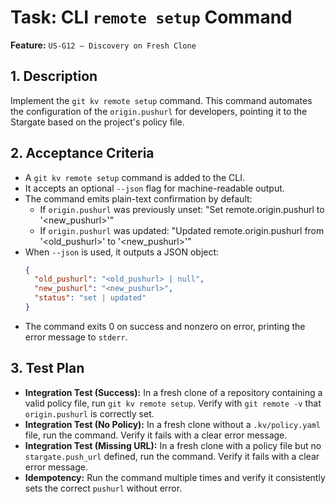 # Task: CLI `remote setup` Command

**Feature:** `US-G12 — Discovery on Fresh Clone`

## 1. Description

Implement the `git kv remote setup` command. This command automates the configuration of the `origin.pushurl` for developers, pointing it to the Stargate based on the project's policy file.

## 2. Acceptance Criteria

- A `git kv remote setup` command is added to the CLI.
- It accepts an optional `--json` flag for machine-readable output.
- The command emits plain-text confirmation by default:
  - If `origin.pushurl` was previously unset: "Set remote.origin.pushurl to '<new_pushurl>'"
  - If `origin.pushurl` was updated: "Updated remote.origin.pushurl from '<old_pushurl>' to '<new_pushurl>'"
- When `--json` is used, it outputs a JSON object:
  ```json
  {
    "old_pushurl": "<old_pushurl> | null",
    "new_pushurl": "<new_pushurl>",
    "status": "set | updated"
  }
  ```
- The command exits 0 on success and nonzero on error, printing the error message to `stderr`.

## 3. Test Plan

- **Integration Test (Success):** In a fresh clone of a repository containing a valid policy file, run `git kv remote setup`. Verify with `git remote -v` that `origin.pushurl` is correctly set.
- **Integration Test (No Policy):** In a fresh clone without a `.kv/policy.yaml` file, run the command. Verify it fails with a clear error message.
- **Integration Test (Missing URL):** In a fresh clone with a policy file but no `stargate.push_url` defined, run the command. Verify it fails with a clear error message.
- **Idempotency:** Run the command multiple times and verify it consistently sets the correct `pushurl` without error.
